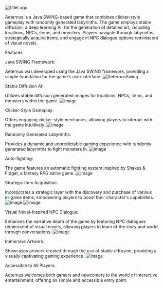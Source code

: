 ![titleLogo](https://github.com/HL76/aeternus/assets/114431548/ccefdc29-77fb-4e24-91cb-d1996134ed39)

Aeternus is a Java SWING-based game that combines clicker-style gameplay with randomly generated labyrinths. The game employs stable diffusion, a deep learning AI, for the generation of detailed art, including locations, NPCs, items, and monsters. Players navigate through labyrinths, strategically acquire items, and engage in NPC dialogue options reminiscent of visual novels.

Features

Java SWING Framework:

Aeternus was developed using the Java SWING framework, providing a simple foundation for the game's user interface.
![AeternusSwing](https://github.com/HL76/aeternus/assets/114431548/2b61fc62-6745-47b9-b456-d796fefa3324)

Stable Diffusion AI:

Utilizes stable diffusion generated images for locations, NPCs, items, and monsters within the game.
![image](https://github.com/HL76/aeternus/assets/114431548/50556d5d-b7a6-4c7c-92e4-7635ff4a7778)

Clicker-Style Gameplay:

Offers engaging clicker-style mechanics, allowing players to interact with the game intuitively.
![image](https://github.com/HL76/aeternus/assets/114431548/d73fc414-e1a2-4432-94cb-01473c57ae34)

Randomly Generated Labyrinths:

Provides a dynamic and unpredictable gaming experience with randomly generated labyrinths to fight monsters in.
![image](https://github.com/HL76/aeternus/assets/114431548/9b0e8132-3cf4-4ea8-999f-2170e16079a5)

Auto-fighting:

The game features an automatic fighting system inspired by Shakes & Fidget, a fantasy RPG satire game.
![image](https://github.com/HL76/aeternus/assets/114431548/ebaabca0-6ca1-4f77-882d-80539b09aebe)

Strategic Item Acquisition:

Incorporates a strategic layer with the discovery and purchase of various in-game items, empowering players to boost their character's capabilities.
![image](https://github.com/HL76/aeternus/assets/114431548/3cc473f0-d5c4-4b9c-9905-d964e381172b)
![image](https://github.com/HL76/aeternus/assets/114431548/89b463e1-698d-4c77-9a07-2f75cba74161)

Visual Novel-Inspired NPC Dialogue:

Enhances the narrative depth of the game by featuring NPC dialogues reminiscent of visual novels, allowing players to learn of the story and world through conversations.
![image](https://github.com/HL76/aeternus/assets/114431548/c40c8a69-e92c-4417-b35f-c731960de1b7)

Immersive Artwork:

Showcases artwork created through the use of stable diffusion, providing a visually captivating gaming experience.
![image](https://github.com/HL76/aeternus/assets/114431548/7cb62e84-b096-413c-a45d-17f4cb4ae05e)

Accessible to All Players:

Aeternus welcomes both gamers and newcomers to the world of interactive entertainment, offering an simple and accessible entry point.
